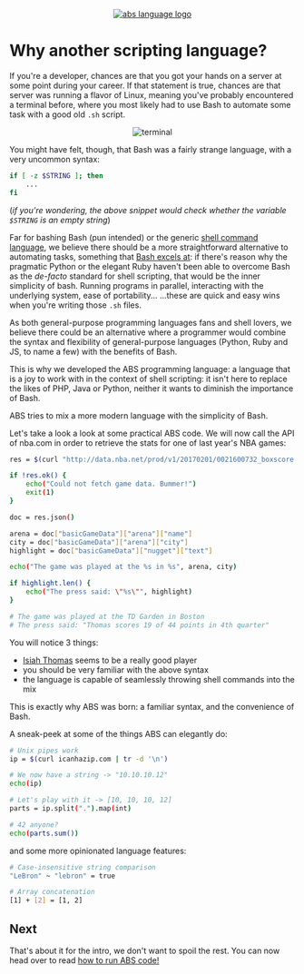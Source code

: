 <p align="center">
  <a href="https://abs-lang.org/">
    <img alt="abs language logo" src="https://github.com/odino/abs/blob/master/bin/abs-horizontal.png?raw=true">
  </a>
</p>

# Why another scripting language?

If you're a developer, chances are that you got your hands
on a server at some point during your career. If that statement
is true, chances are that server was running a flavor of Linux,
meaning you've probably encountered a terminal before, where
you most likely had to use Bash to automate some task with a
good old `.sh` script.

<p align="center">
    <img alt="terminal" src="https://github.com/odino/abs/blob/master/bin/terminal.png?raw=true">
</p>

You might have felt, though, that Bash was a fairly strange
language, with a very uncommon syntax:

``` bash
if [ -z $STRING ]; then
    ...
fi
```

(*if you're wondering, the above snippet would check whether the variable
`$STRING` is an empty string*)

Far for bashing Bash (pun intended) or the generic [shell command language](http://pubs.opengroup.org/onlinepubs/9699919799/utilities/V3_chap02.html),
we believe there should be a more straightforward alternative
to automating tasks, something that [Bash excels at](https://www.quora.com/What-are-the-main-advantages-of-Bash-as-a-programming-language): if there's reason why the pragmatic Python or the elegant Ruby haven't been able to overcome Bash as the *de-facto* standard
for shell scripting, that would be the inner simplicity of bash.
Running programs in parallel, interacting with the underlying system,
ease of portability...   ...these are quick and easy wins when you're
writing those `.sh` files.

As both general-purpose programming languages fans and shell lovers,
we believe there could be an alternative where a programmer would
combine the syntax and flexibility of general-purpose languages
(Python, Ruby and JS, to name a few) with the benefits of Bash.

This is why we developed the ABS programming language: a
language that is a joy to work with in the context of shell scripting:
it isn't here to replace the likes of PHP, Java or Python,
neither it wants to diminish the importance of Bash.

ABS tries to mix a more modern language with the
simplicity of Bash.

Let's take a look a look at some practical ABS code. We will now
call the API of nba.com in order to retrieve the stats for
one of last year's NBA games:

``` bash
res = $(curl "http://data.nba.net/prod/v1/20170201/0021600732_boxscore.json" -H 'DNT: 1' -H 'Accept-Encoding: gzip, deflate, sdch' -H 'Accept-Language: en' -H 'User-Agent: Mozilla/5.0 (Macintosh; Intel Mac OS X 10_11_6) AppleWebKit/537.36 (KHTML, like Gecko) Chrome/57.0.2987.133 Safari/537.36' -H 'Accept: */*' -H 'Referer: http://stats.nba.com/' -H 'Connection: keep-alive' --compressed);

if !res.ok() {
    echo("Could not fetch game data. Bummer!")
    exit(1)
}

doc = res.json()

arena = doc["basicGameData"]["arena"]["name"]
city = doc["basicGameData"]["arena"]["city"]
highlight = doc["basicGameData"]["nugget"]["text"]

echo("The game was played at the %s in %s", arena, city)

if highlight.len() {
    echo("The press said: \"%s\"", highlight)
}

# The game was played at the TD Garden in Boston
# The press said: "Thomas scores 19 of 44 points in 4th quarter"
```

You will notice 3 things:

* [Isiah Thomas](https://en.wikipedia.org/wiki/Isaiah_Thomas_(basketball)) seems to be a really good player
* you should be very familiar with the above syntax
* the language is capable of seamlessly throwing shell commands into the mix

This is exactly why ABS was born: a familiar syntax, and the convenience of Bash.

A sneak-peek at some of the things ABS can elegantly do:

``` bash
# Unix pipes work
ip = $(curl icanhazip.com | tr -d '\n')

# We now have a string -> "10.10.10.12"
echo(ip)

# Let's play with it -> [10, 10, 10, 12]
parts = ip.split(".").map(int)

# 42 anyone?
echo(parts.sum())
```

and some more opinionated language features:

``` bash
# Case-insensitive string comparison
"LeBron" ~ "lebron" = true

# Array concatenation
[1] + [2] = [1, 2]
```

## Next

That's about it for the intro, we don't want to spoil the rest.
You can now head over to read [how to run ABS code!](/introduction/run-abs-code)